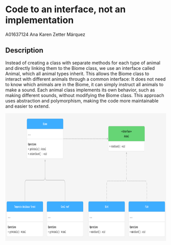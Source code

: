# Code to an interface, not an implementation
A01637124 Ana Karen Zetter Márquez

## Description
Instead of creating a class with separate methods for each type of animal and directly linking them to the Biome class, 
we use an interface called Animal, which all animal types inherit. 
This allows the Biome class to interact with different animals through a common interface:
It does not need to know which animals are in the Biome, it can simply instruct all animals to make a sound.
Each animal class implements its own behavior, such as making different sounds, without modifying the Biome class. 
This approach uses abstraction and polymorphism, making the code more maintainable and easier to extend.


<img src="UML.png" alt="UML Diagram" width=750 height=400>
